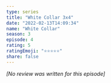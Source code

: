```yaml
---
type: series
title: "White Collar 3x4"
date: "2022-02-13T14:09:34"
name: "White Collar"
season: 3
episode: 4
rating: 5
ratingEmoji: "⭐️⭐️⭐️⭐️⭐️"
share: false
---
```


*[No review was written for this episode]*
